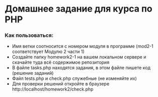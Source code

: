 # Домашнее задание для курса по PHP 
### Как пользоваться:
* Имя ветки соотносится с номером модуля в программе (mod2-1 соответствует Модулю 2 части 1)
* Создайте папку homework2-1 на вашем локальном сервере и скачайте туда всё содержимое репозитория
* В файле tasks.php находятся задания, в этом файле пишете код (решение заданий)
* Файл tests.php и check.php служебные (не изменяйте их)
* Для проверки решений откройте в браузере http://localhost/homework2/check.php
